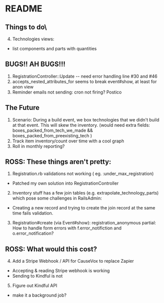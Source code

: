 # README

## Things to do\
4. Technologies views:
  - list components and parts with quantities

## BUGS!! AH BUGS!!!
1. RegistrationController::Update -- need error handling line #30 and #46
2. accepts_nested_attributes_for seems to break event#show, at least for anon view
3. Reminder emails not sending: cron not firing? Postico

## The Future
1. Scenario: During a build event, we box technologies that we didn't build at that event. This will skew the inventory. (would need extra fields: boxes_packed_from_tech_we_made && boxes_packed_from_preexisting_tech )
3. Track item inventory/count over time with a cool graph
4. Roll in monthly reporting?

## ROSS: These things aren't pretty:
1. Registration.rb validations not working ( eg. :under_max_registration)
  * Patched my own solution into RegistrationController
2. Inventory stuff has a few join tables (e.g. extrapolate_technology_parts) which pose some challenges in RailsAdmin:
  * Creating a new record and trying to create the join record at the same time fails validation.
3. Registration#create (via Event#show): registration_anonymous partial: How to handle form errors with f.error_notifiction and o.error_notification?

## ROSS: What would this cost?
4. Add a Stripe Webhook / API for CauseVox to replace Zapier
  * Accepting & reading Stripe webhook is working
  * Sending to Kindful is not
5. Figure out Kindful API
  * make it a background job?
